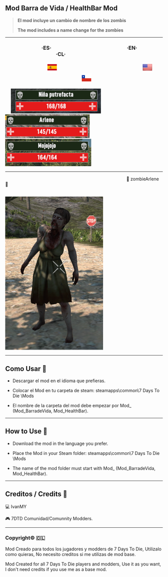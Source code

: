 ## Mod Barra de Vida / HealthBar Mod

> **El mod incluye un cambio de nombre de los zombis**
> 
> **The mod includes a name change for the zombies**

------------

### &nbsp; &nbsp; &emsp; &emsp; &emsp; &ensp;  &nbsp; &ensp;  &nbsp; ·ES·  &nbsp;  &nbsp; &emsp; &emsp; &emsp; &ensp; &nbsp; &emsp; &emsp; &emsp; &emsp;   &emsp; &emsp; &emsp;  ·EN·  &emsp; &ensp; &emsp; &emsp; &emsp; &emsp;  &emsp; &emsp; &emsp; &emsp; &emsp; &emsp; ·CL·

 &emsp; &emsp; &emsp; &emsp; &emsp; &emsp; &ensp; &nbsp; &nbsp; [![](https://raw.githubusercontent.com/ivanmy-dev/7DTD-MODS-IVANMY/main/banderas/Spain_flags_flag_8858.png)]() &emsp; &emsp; &emsp; &emsp; &emsp; &emsp; &emsp; &emsp; &emsp; &emsp; &emsp; &ensp; &nbsp; &nbsp; &nbsp; &nbsp; &ensp; &emsp; [![](https://raw.githubusercontent.com/ivanmy-dev/7DTD-MODS-IVANMY/main/banderas/unitedstates_flags_flag_9093.png)]()
 &emsp; &emsp; &emsp; &emsp; &emsp; &emsp; &emsp; &emsp; &emsp; &emsp; &emsp; &emsp; &emsp; &emsp; &ensp; [![](https://raw.githubusercontent.com/ivanmy-dev/7DTD-MODS-IVANMY/main/banderas/Chile_flags_flag_9029.png)]() 

 &emsp; ![](https://raw.githubusercontent.com/ivanmy-dev/7DTD-MODS-IVANMY/main/Imagenes/ES%20Barra%20de%20Vida%20%2B%20Nombre%20Zombis.png) &emsp; &emsp; &emsp; ![](https://raw.githubusercontent.com/ivanmy-dev/7DTD-MODS-IVANMY/main/Imagenes/EN%20HealthBar%20%2B%20ZombiesNames.png)  &emsp; &emsp; &emsp; ![](https://raw.githubusercontent.com/ivanmy-dev/7DTD-MODS-IVANMY/main/Imagenes/CL%20Barra%20de%20Vida%20%2B%20Nombres%20Zombis.png)

------------

&emsp; &emsp; &emsp; &emsp; &emsp; &emsp; &emsp; &emsp; &emsp; &emsp; &emsp; &emsp; &emsp; &emsp; &emsp; &emsp; &emsp; &emsp; &emsp; &emsp; &emsp; &ensp; 🧟 zombieArlene 🧟

&nbsp; &ensp; &ensp; &nbsp; &nbsp; &emsp; &emsp; &emsp; &emsp; &emsp; &emsp; &ensp; &nbsp; &nbsp; &emsp; &emsp; &emsp; &emsp; &emsp; &emsp; &ensp; &nbsp; &nbsp; ![](https://raw.githubusercontent.com/ivanmy-dev/7DTD-MODS-IVANMY/main/Imagenes/zombieArlene.png)

------------

## Como Usar 🔨

- Descargar el mod en el idioma que prefieras.

-  Colocar el Mod en tu carpeta de steam:  steamapps\common\7 Days To Die \Mods

-  El nombre de la carpeta del mod debe empezar por Mod_ (Mod_BarradeVida, Mod_HealthBar).

------------

## How to Use 🔨

- Download the mod in the language you prefer.

- Place the Mod in your Steam folder: steamapps\common\7 Days To Die \Mods

- The name of the mod folder must start with Mod_ (Mod_BarradeVida, Mod_HealthBar).

------------

## Creditos / Credits 🧾

💻 IvanMY

🎮 7DTD Comunidad/Comunnity Modders.

------------

### Copyright© 🇨🇱 

Mod Creado para todos los jugadores y modders de 7 Days To Die, Utilizalo como quieras, No necesito creditos si me utilizas de mod base.

Mod Created for all 7 Days To Die players and modders, Use it as you want, I don't need credits if you use me as a base mod.
